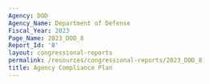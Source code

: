 ```yaml
---
Agency: DOD
Agency_Name: Department of Defense
Fiscal_Year: 2023
Page_Name: 2023_DOD_8
Report_Id: '8'
layout: congressional-reports
permalink: /resources/congressional-reports/2023_DOD_8
title: Agency Compliance Plan
---
```


